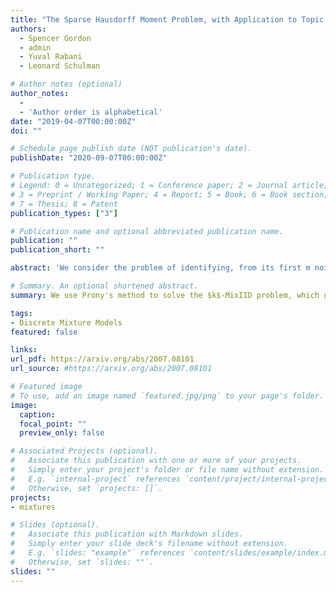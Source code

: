 ```yaml
---
title: "The Sparse Hausdorff Moment Problem, with Application to Topic Models"
authors:
  - Spencer Gordon
  - admin
  - Yuval Rabani
  - Leonard Schulman

# Author notes (optional)
author_notes:
  - 
  - 'Author order is alphabetical'
date: "2019-04-07T00:00:00Z"
doi: ""

# Schedule page publish date (NOT publication's date).
publishDate: "2020-09-07T00:00:00Z"

# Publication type.
# Legend: 0 = Uncategorized; 1 = Conference paper; 2 = Journal article;
# 3 = Preprint / Working Paper; 4 = Report; 5 = Book; 6 = Book section;
# 7 = Thesis; 8 = Patent
publication_types: ["3"]

# Publication name and optional abbreviated publication name.
publication: ""
publication_short: ""

abstract: 'We consider the problem of identifying, from its first m noisy moments, a probability distribution on $[0,1]$ of support $k<\infty$. This is equivalent to the problem of learning a distribution on m observable binary random variables $X_1,X_2,\ldots,X_m$ that are iid conditional on a hidden random variable $U$ taking values in $\{1,2,\ldots,k\}$. Our focus is on accomplishing this with $m=2k$, which is the minimum $m$ for which verifying that the source is a $k$-mixture is possible (even with exact statistics). This problem, so simply stated, is quite useful: e.g., by a known reduction, any algorithm for it lifts to an algorithm for learning pure topic models.<br> <br> We give an algorithm for identifying a $k$-mixture using samples of $m=2k$ iid binary random variables using a sample of size $(1/w_{\min})2 \cdot (1/\zeta)\mathcal{O}(k)$ and post-sampling runtime of only $\mathcal{O}(k^2+o(1))$ arithmetic operations. Here $w_\min$ is the minimum probability of an outcome of $U$, and $\zeta$ is the minimum separation between the distinct success probabilities of the $X_i$s. Stated in terms of the moment problem, it suffices to know the moments to additive accuracy $w_{\min} \cdot \zeta \mathcal{O}(k)$. It is known that the sample complexity of any solution to the identification problem must be at least exponential in $k$. Previous results demonstrated either worse sample complexity and worse $\mathcal{O}(kc)$ runtime for some $c$ substantially larger than 2, or similar sample complexity and much worse $k \mathcal{O}(k^2)$ runtime.'

# Summary. An optional shortened abstract.
summary: We use Prony's method to solve the $k$-MixIID problem, which gives improved sample and time complexity via a new stability analysis.

tags:
- Discrete Mixture Models
featured: false

links:
url_pdf: https://arxiv.org/abs/2007.08101
url_source: #https://arxiv.org/abs/2007.08101

# Featured image
# To use, add an image named `featured.jpg/png` to your page's folder. 
image:
  caption:
  focal_point: ""
  preview_only: false

# Associated Projects (optional).
#   Associate this publication with one or more of your projects.
#   Simply enter your project's folder or file name without extension.
#   E.g. `internal-project` references `content/project/internal-project/index.md`.
#   Otherwise, set `projects: []`.
projects:
- mixtures

# Slides (optional).
#   Associate this publication with Markdown slides.
#   Simply enter your slide deck's filename without extension.
#   E.g. `slides: "example"` references `content/slides/example/index.md`.
#   Otherwise, set `slides: ""`.
slides: ""
---
```

